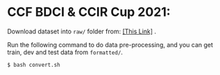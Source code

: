 # CCF BDCI & CCIR Cup 2021:

Download dataset into `raw/` folder from: [[This Link]](https://www.datafountain.cn/competitions/509/datasets) .

Run the following command to do data pre-processing, and you can get train, dev and test data from `formatted/`.

```bash
$ bash convert.sh
```
